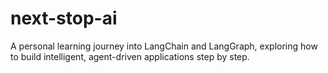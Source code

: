# next-stop-ai
A personal learning journey into LangChain and LangGraph, exploring how to build intelligent, agent-driven applications step by step.
